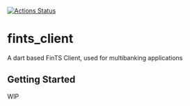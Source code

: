[![Actions Status](https://github.com/feliwir/fints_client/workflows/Dart%20CI/badge.svg)](https://github.com/feliwir/fints_client/actions)

# fints_client

A dart based FinTS Client, used for multibanking applications

## Getting Started

WIP